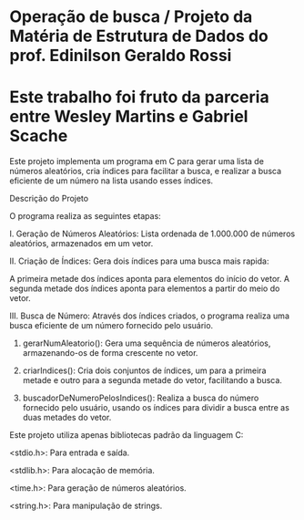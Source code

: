# Operação de busca / Projeto da Matéria de Estrutura de Dados do prof. Edinilson Geraldo Rossi
# Este trabalho foi fruto da parceria entre Wesley Martins e Gabriel Scache
Este projeto implementa um programa em C para gerar uma lista de números aleatórios, cria índices para facilitar a busca, e realizar a busca eficiente de um número na lista usando esses índices.

Descrição do Projeto

O programa realiza as seguintes etapas:

I. Geração de Números Aleatórios: Lista ordenada de 1.000.000 de números aleatórios, armazenados em um vetor.

II. Criação de Índices: Gera dois índices para uma busca mais rapida:

A primeira metade dos índices aponta para elementos do início do vetor.
A segunda metade dos índices aponta para elementos a partir do meio do vetor.

III. Busca de Número: Através dos índices criados, o programa realiza uma busca eficiente de um número fornecido pelo usuário.

1. gerarNumAleatorio(): Gera uma sequência de números aleatórios, armazenando-os de forma crescente no vetor.

2. criarIndices(): Cria dois conjuntos de índices, um para a primeira metade e outro para a segunda metade do vetor, facilitando a busca.

3. buscadorDeNumeroPelosIndices(): Realiza a busca do número fornecido pelo usuário, usando os índices para dividir a busca entre as duas metades do vetor.

Este projeto utiliza apenas bibliotecas padrão da linguagem C:

<stdio.h>: Para entrada e saída.

<stdlib.h>: Para alocação de memória.

<time.h>: Para geração de números aleatórios.

<string.h>: Para manipulação de strings.